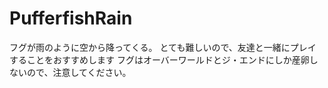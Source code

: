 # PufferfishRain
フグが雨のように空から降ってくる。
とても難しいので、友達と一緒にプレイすることをおすすめします
フグはオーバーワールドとジ・エンドにしか産卵しないので、注意してください。
